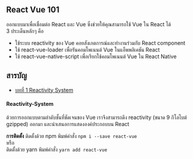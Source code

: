 ## React Vue 101
ออกแบบมาเพื่อเชื่อมต่อ React และ Vue ซึ่งช่วยให้คุณสามารถใช้ Vue ใน React ได้<br>
3 ประเด็นหลักๆ คือ<br>
- ใช้ระบบ reactivity ของ Vue คอยสังเกตการณ์และทำงานร่วมกับ React component
- ใช้ react-vue-loader เพื่อรันคอมโพเนนต์ Vue ในแอ็พพลิเคชัน React
- ใช้ react-vue-native-script เพื่อเรียกใช้คอมโพเนนต์ Vue ใน React Native

## สารบัญ
- [บทที่ 1 Reactivity System](#reactivity-system)


#### Reactivity-System
ด้วยการออกแบบตามลำดับชั้นที่ชัดเจนของ Vue เราจึงสามารถดึง reactivity (ขนาด 9 กิโลไบต์ gzipped) ออกมา และนำเสนอการแสดงองค์ประกอบบน React<br>

**การติดตั้ง**
ติดตั้งด้วย npm พิมพ์คำสั่ง `npm i --save react-vue`<br>
หรือ<br>
ติดตั้งด้วย yarn พิมพ์คำสั่ง `yarn add react-vue`